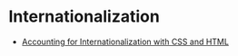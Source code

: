 # Internationalization

- [Accounting for Internationalization with CSS and HTML](https://sparkbox.com/foundry/internationalization_css_html)
